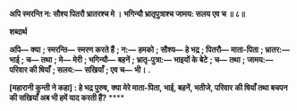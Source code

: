 **अपि स्मरन्ति न: सौश्य पितरौ भ्रातरश्च मे ।** **भगिन्यौ भ्रातृपुत्राश्च जामय: सलय एव च ॥ ८॥** 

**शब्दार्थ** 

**अपि—** **क्या** **; स्मरन्ति—** **स्मरण करते हैं** **; न:—** **हमको** **; सौश्य—** **हे भद्र** **; पितरौ—** **माता-पिता** **; भ्रातर:—** **भाई** **; च—** **तथा** **; मे—** **मेरी** **; भगिन्यौ—** **बहनें** **; भ्रातृ-पुत्रा:—** **भाइयों के बेटे** **; च—** **तथा** **; जामय:—** **परिवार की षियाँ** **; सलय:—** **सखियाँ** **; एव च—** **भी।** **.** 

**[महारानी कुन्ती ने कहा] : हे भद्र पुरुष, क्या मेरे माता-पिता, भाई, बहनें, भतीजे, परिवार** **की षियाँ तथा बचपन की सखियाँ अब भी हमें याद करती हैं?** **** 